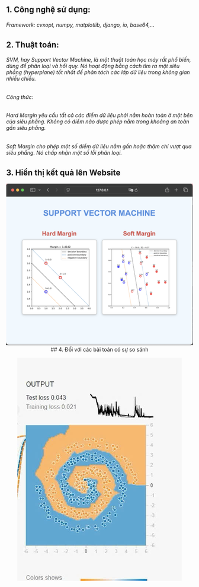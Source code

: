 ## 1.	Công nghệ sử dụng:
###### Framework: cvxopt, numpy, matplotlib, django, io, base64,...
## 2.	Thuật toán:
###### SVM, hay Support Vector Machine, là một thuật toán học máy rất phổ biến, dùng để phân loại và hồi quy. Nó hoạt động bằng cách tìm ra một siêu phẳng (hyperplane) tốt nhất để phân tách các lớp dữ liệu trong không gian nhiều chiều.
###### Công thức:
###### Hard Margin yêu cầu tất cả các điểm dữ liệu phải nằm hoàn toàn ở một bên của siêu phẳng. Không có điểm nào được phép nằm trong khoảng an toàn gần siêu phẳng.
###### Soft Margin cho phép một số điểm dữ liệu nằm gần hoặc thậm chí vượt qua siêu phẳng. Nó chấp nhận một số lỗi phân loại.
## 3.	Hiển thị kết quả lên Website
<p align="center">
  <img src="https://github.com/tramit-work/LAB5-MachineLearning/blob/main/mylab5/static/photos/photo2.png" alt="Result SVM">
## 4. Đối với các bài toán có sự so sánh 
<p align="center">
  <img src="https://github.com/tramit-work/LAB5-MachineLearning/blob/main/mylab5/static/photos/photo3.png" alt="Result SVM">
